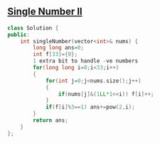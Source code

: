## [Single Number II](https://leetcode.com/problems/single-number-ii/)
```cpp
class Solution {
public:
    int singleNumber(vector<int>& nums) {
        long long ans=0;
        int f[33]={0};
        1 extra bit to handle -ve numbers
        for(long long i=0;i<33;i++)
        {
            for(int j=0;j<nums.size();j++)
            {
                if(nums[j]&(1LL*1<<i)) f[i]++;
            }
            if(f[i]%3==1) ans+=pow(2,i);
        }
        return ans;
    }
};
```
